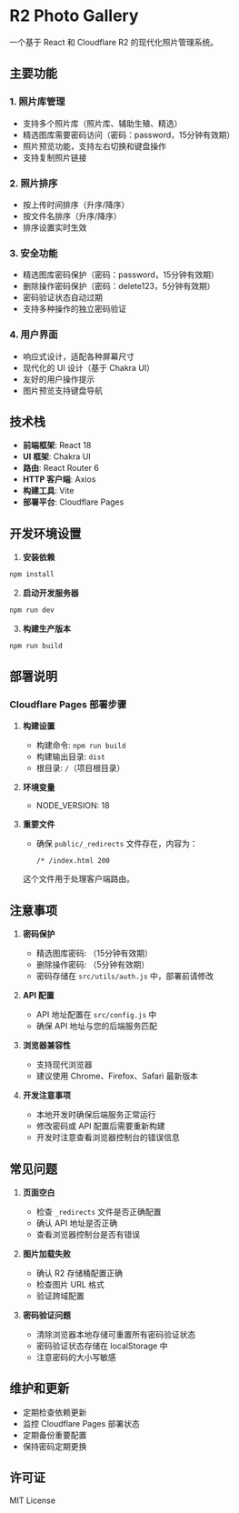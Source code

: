 # R2 Photo Gallery

一个基于 React 和 Cloudflare R2 的现代化照片管理系统。

## 主要功能

### 1. 照片库管理

- 支持多个照片库（照片库、辅助生殖、精选）
- 精选图库需要密码访问（密码：password，15分钟有效期）
- 照片预览功能，支持左右切换和键盘操作
- 支持复制照片链接

### 2. 照片排序

- 按上传时间排序（升序/降序）
- 按文件名排序（升序/降序）
- 排序设置实时生效

### 3. 安全功能

- 精选图库密码保护（密码：password，15分钟有效期）
- 删除操作密码保护（密码：delete123，5分钟有效期）
- 密码验证状态自动过期
- 支持多种操作的独立密码验证

### 4. 用户界面

- 响应式设计，适配各种屏幕尺寸
- 现代化的 UI 设计（基于 Chakra UI）
- 友好的用户操作提示
- 图片预览支持键盘导航

## 技术栈

- **前端框架**: React 18
- **UI 框架**: Chakra UI
- **路由**: React Router 6
- **HTTP 客户端**: Axios
- **构建工具**: Vite
- **部署平台**: Cloudflare Pages

## 开发环境设置

1. **安装依赖**

```bash
npm install
```

2. **启动开发服务器**

```bash
npm run dev
```

3. **构建生产版本**

```bash
npm run build
```

## 部署说明

### Cloudflare Pages 部署步骤

1. **构建设置**

   - 构建命令: `npm run build`
   - 构建输出目录: `dist`
   - 根目录: `/`（项目根目录）
2. **环境变量**

   - NODE_VERSION: 18
3. **重要文件**

   - 确保 `public/_redirects` 文件存在，内容为：
     ```
     /* /index.html 200
     ```

   这个文件用于处理客户端路由。

## 注意事项

1. **密码保护**

   - 精选图库密码: （15分钟有效期）
   - 删除操作密码: （5分钟有效期）
   - 密码存储在 `src/utils/auth.js` 中，部署前请修改
2. **API 配置**

   - API 地址配置在 `src/config.js` 中
   - 确保 API 地址与您的后端服务匹配
3. **浏览器兼容性**

   - 支持现代浏览器
   - 建议使用 Chrome、Firefox、Safari 最新版本
4. **开发注意事项**

   - 本地开发时确保后端服务正常运行
   - 修改密码或 API 配置后需要重新构建
   - 开发时注意查看浏览器控制台的错误信息

## 常见问题

1. **页面空白**

   - 检查 `_redirects` 文件是否正确配置
   - 确认 API 地址是否正确
   - 查看浏览器控制台是否有错误
2. **图片加载失败**

   - 确认 R2 存储桶配置正确
   - 检查图片 URL 格式
   - 验证跨域配置
3. **密码验证问题**

   - 清除浏览器本地存储可重置所有密码验证状态
   - 密码验证状态存储在 localStorage 中
   - 注意密码的大小写敏感

## 维护和更新

- 定期检查依赖更新
- 监控 Cloudflare Pages 部署状态
- 定期备份重要配置
- 保持密码定期更换

## 许可证

MIT License
